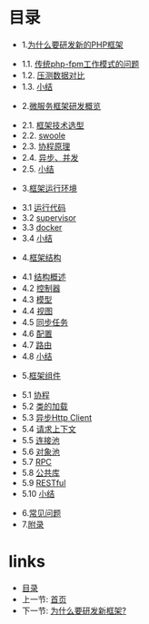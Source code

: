 # 目录
* 1.[为什么要研发新的PHP框架](01.0-为什么要研发新的PHP框架.md)
 - 1.1. [传统php-fpm工作模式的问题](01.1-传统php-fpm工作模式的问题.md)
 - 1.2. [压测数据对比](01.3-压测数据对比.md)
 - 1.3. [小结](01.3-小结.md)
* 2.[微服务框架研发概览](02.0-微服务框架研发概览.md)
 - 2.1. [框架技术选型](02.1-框架技术选型.md)
 - 2.2. [swoole](02.2-swoole.md)
 - 2.3. [协程原理](02.3-协程原理.md)
 - 2.4. [异步、并发](02.4-步、并发.md)
 - 2.5. [小结](02.5-小结.md)
* 3.[框架运行环境](03.0-框架运行环境.md)
 - 3.1 [运行代码](03.1-运行代码.md)
 - 3.2 [supervisor](03.2-supervisor.md)
 - 3.3 [docker](03.3-docker.md)
 - 3.4 [小结](03.4-小结.md)
* 4.[框架结构](04.0-框架结构.md)
 - 4.1 [结构概述](04.1-结构概述.md)
 - 4.2 [控制器](04.2-控制器.md)
 - 4.3 [模型](04.3-模型.md)
 - 4.4 [视图](04.4-视图.md)
 - 4.5 [同步任务](04.5-同步任务.md)
 - 4.6 [配置](04.6-配置.md)
 - 4.7 [路由](04.7-路由.md)
 - 4.8 [小结](04.8-小结.md)
* 5.[框架组件](05.0-框架组件.md)
 - 5.1 [协程](05.1-协程.md)
 - 5.2 [类的加载](05.2-类的加载.md)
 - 5.3 [异步Http Client](05.3-异步Http%20Client.md)
 - 5.4 [请求上下文](05.4-请求上下文.md)
 - 5.5 [连接池](05.5-连接池.md)
 - 5.6 [对象池](05.6-对象池.md)
 - 5.7 [RPC](05.7-RPC.md)
 - 5.8 [公共库](05.8-公共库.md)
 - 5.9 [RESTful](05.9-RESTful.md)
 - 5.10 [小结](05.10-小结.md)
* 6.[常见问题](06.0-常见问题.md)
* 7.[附录](07.0-附录.md)
# links
  * [目录](<preface-目录.md>)
  * 上一节: [首页](<../README.md>)
  * 下一节: [为什么要研发新框架?](<01.0-为什么要研发新框架.md>)